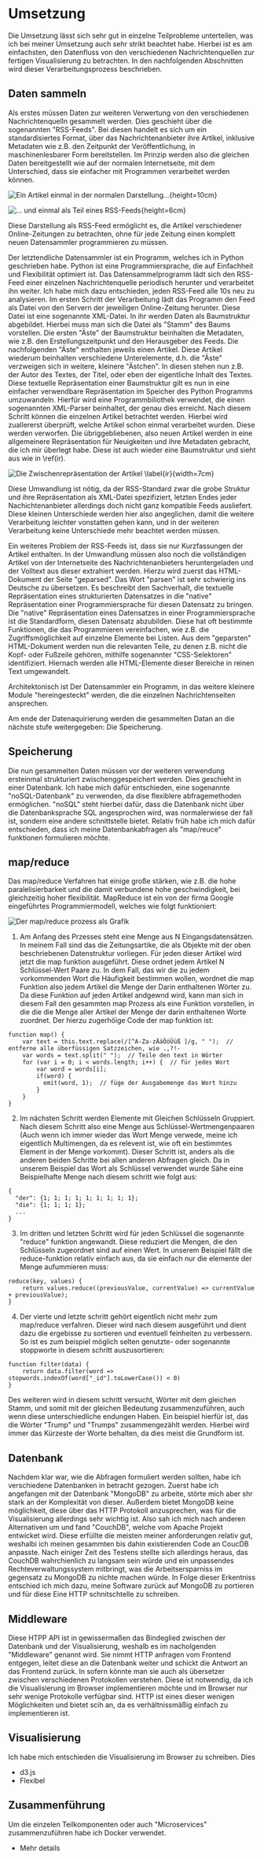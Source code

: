 # Umsetzung
Die Umsetzung lässt sich sehr gut in einzelne Teilprobleme unterteilen, was ich bei meiner Umsetzung auch sehr strikt beachtet habe. Hierbei ist es am einfachsten, den Datenfluss von den verschiedenen Nachrichtenquellen zur fertigen Visualisierung zu betrachten. In den nachfolgenden Abschnitten wird dieser Verarbeitungsprozess beschrieben.

## Daten sammeln
Als erstes müssen Daten zur weiteren Verwertung von den verschiedenen Nachrichtenquelln gesammelt werden. Dies geschieht über die sogenannten "RSS-Feeds". Bei diesen handelt es sich um ein standardisiertes Format, über das Nachrichtenanbieter ihre Artikel, inklusive Metadaten wie z.B. den Zeitpunkt der Veröffentlichung, in maschinenlesbarer Form bereitstellen. Im Prinzip werden also die gleichen Daten bereitgestellt wie auf der normalen Internetseite, mit dem Unterschied, dass sie einfacher mit Programmen verarbeitet werden können.

![Ein Artikel einmal in der normalen Darstellung...](img/human_readable.png){height=10cm}

![... und einmal als Teil eines RSS-Feeds](img/rss.png){height=6cm}

Diese Darstellung als RSS-Feed ermöglicht es, die Artikel verschiedener Online-Zeitungen zu betrachten, ohne für jede Zeitung einen komplett neuen Datensammler programmieren zu müssen.

Der letztendliche Datensammler ist ein Programm, welches ich in Python geschrieben habe. Python ist eine Programmiersprache, die auf Einfachheit und Flexibilität optimiert ist. Das Datensammelprogramm lädt sich den RSS-Feed einer einzelnen Nachrichtenquelle periodisch herunter und verarbeitet ihn weiter. Ich habe mich dazu entschieden, jeden RSS-Feed alle 10s neu zu analysieren. Im ersten Schritt der Verarbeitung lädt das Programm den Feed als Datei von den Servern der jeweiligen Online-Zeitung herunter. Diese Datei ist eine sogenannte XML-Datei. In ihr werden Daten als Baumstruktur abgebildet.  Hierbei muss man sich die Datei als "Stamm" des Baums vorstellen. Die ersten "Äste" der Baumstruktur beinhalten die Metadaten, wie z.B. den Erstellungszeitpunkt und den Herausgeber des Feeds. Die nachfolgenden "Äste" enthalten jeweils einen Artikel. Diese Artikel wiederum beinhalten verschiedene Unterelemente, d.h. die "Äste" verzweigen sich in weitere, kleinere "Ästchen". In diesen stehen nun z.B. der Autor des Textes, der Titel, oder eben der eigentliche Inhalt des Textes. Diese textuelle Repräsentation einer Baumstruktur gilt es nun in eine einfacher verwendbare Repräsentation im Speicher des Python Programms umzuwandeln. Hierfür wird eine Programmbiliothek verwendet, die einen sogenannten XML-Parser beinhaltet, der genau dies erreicht. Nach diesem Schritt können die einzelnen Artikel betrachtet werden. Hierbei wird zuallererst überprüft, welche Artikel schon einmal verarbeitet wurden. Diese werden verworfen. Die übriggebliebenen, also neuen Artikel werden in eine allgemeinere Repräsentation für Neuigkeiten und ihre Metadaten gebracht, die ich mir überlegt habe. Diese ist auch wieder eine Baumstruktur und sieht aus wie in \ref(ir).

![Die Zwischenrepräsentation der Artikel \label{ir}](img/ir.png){width=7cm}

Diese Umwandlung ist nötig, da der RSS-Standard zwar die grobe Struktur und ihre Repräsentation als XML-Datei spezifiziert, letzten Endes jeder Nachichtenanbieter allerdings doch nicht ganz kompatible Feeds ausliefert. Diese kleinen Unterschiede werden hier also angeglichen, damit die weitere Verarbeitung leichter vonstatten gehen kann, und in der weiteren Verarbeitung keine Unterschiede mehr beachtet werden müssen.

Ein weiteres Problem der RSS-Feeds ist, dass sie nur Kurzfassungen der Artikel enthalten. In der Umwandlung müssen also noch die vollständigen Artikel von der Internetseite des Nachrichtenanbieters heruntergeladen und der Volltext aus dieser extrahiert werden. Hierzu wird zuerst das HTML-Dokument der Seite "geparsed". Das Wort "parsen" ist sehr schwierig ins Deutsche zu übersetzen. Es beschreibt den Sachverhalt, die textuelle Repräsentation eines strukturierten Datensatzes in die "native" Repräsentation einer Programmiersprache für diesen Datensatz zu bringen. Die "native" Repräsentation eines Datensatzes in einer Programmiersprache ist die Standardform, diesen Datensatz abzubilden. Diese hat oft bestimmte Funktionen, die das Programmieren vereinfachen, wie z.B. die Zugriffsmöglichkeit auf einzelne Elemente bei Listen. Aus dem "geparsten" HTML-Dokument werden nun die relevanten Teile, zu denen z.B. nicht die Kopf- oder Fußzeile gehören, mithilfe sogenannter "CSS-Selektoren" identifiziert. Hiernach werden alle HTML-Elemente dieser Bereiche in reinen Text umgewandelt.

Architektonisch ist Der Datensammler ein Programm, in das weitere kleinere Module "hereingesteckt" werden, die die einzelnen Nachrichtenseiten ansprechen.

Am ende der Datenaquirierung werden die gesammelten Datan an die nächste stufe weitergegeben: Die Speicherung.

## Speicherung
Die nun gesammelten Daten müssen vor der weiteren verwendung ersteinmal strukturiert zwischenggespeichert werden. Dies geschieht in einer Datenbank. Ich habe mich dafür entschieden, eine sogenannte "noSQL-Datenbank" zu verwenden, da dise flexiblere abfragemethoden ermöglichen. "noSQL" steht hierbei dafür, dass die Datenbank nicht über die Datenbanksprache SQL angesprochen wird, was normalerwiese der fall ist, sondern eine andere schnittstelle bietet. Relativ früh habe ich mich dafür entschieden, dass ich meine Datenbankabfragen als "map/reuce" funktionen formulieren möchte.

## map/reduce
Das map/reduce Verfahren hat einige große stärken, wie z.B. die hohe paralelisierbarkeit und die damit verbundene hohe geschwindigkeit, bei gleichzeitig hoher flexibilität. MapReduce ist ein von der firma Google eingeführtes Programmiermodell, welches wie folgt funktioniert:

![Der map/reduce prozess als Grafik](img/MapReduce.png)

1. Am Anfang des Przesses steht eine Menge aus N Eingangsdatensätzen. In meinem Fall sind das die Zeitungsartike, die als Objekte mit der oben beschriebenen Datenstruktur vorliegen. Für jeden dieser Artikel wird jetzt die map funktion ausgeführt. Diese ordnet jedem Artikel N Schlüssel-Wert Paare zu. In dem Fall, das wir die zu jedem vorkommenden Wort die Häufigkeit bestimmen wollen, wordnet die map Funktion also jedem Artikel die Menge der Darin enthaltenen Wörter zu. Da diese Funktion auf jeden Artikel andgewnd wird, kann man sich in diesem Fall den gesammten map Prozess als eine Funktion vorstellen, in die die die Menge aller Artikel der Menge der darin enthaltenen Worte zuordnet. Der hierzu zugerhöige Code der map funktion ist:
```
function map() {
    var text = this.text.replace(/[^A-Za-zÄäÖöÜüß ]/g, " ");  // entferne alle überfüssigen Satzzeichen, wie .,?!-
    var words = text.split(" ");  // Teile den text in Wörter
    for (var i = 0; i < words.length; i++) {  // für jedes Wort
        var word = words[i];
        if(word) {
          emit(word, 1);  // füge der Ausgabemenge das Wort hinzu
        }
    }
}
```

2. Im nächsten Schritt werden Elemente mit Gleichen Schlüsseln Gruppiert. Nach diesem Schritt also eine Menge aus Schlüssel-Wertmengenpaaren (Auch wenn ich immer wieder das Wort Menge verwede, meine ich eigentlich Multimengen, da es relevent ist, wie oft ein bestimmtes Element in der Menge vorkommt). Dieser Schritt ist, anders als die anderen beiden Schritte bei allen anderen Abfragen gleich. Da in unserem Beispiel das Wort als Schlüssel verwendet wurde Sähe eine Beispielhafte Menge nach diesem schritt wie folgt aus:
```
{
  "der": {1; 1; 1; 1; 1; 1; 1; 1; 1};
  "die": {1; 1; 1; 1};
  ...
}
```
3. Im dritten und letzten Schritt wird für jeden Schlüssel die sogenannte "reduce" funktion angewandt. Diese reduziert die Mengen, die den Schlüsseln zugeordnet sind auf einen Wert. In unserem Beispiel fällt die reduce-funktion relativ einfach aus, da sie einfach nur die elemente der Menge aufummieren muss:
```
reduce(key, values) {
    return values.reduce((previousValue, currentValue) => currentValue + previousValue);
}
```
4. Der vierte und letzte schritt gehört eigentlich nicht mehr zum map/reduce verfahren. Dieser wird nach diesem ausgeführt und dient dazu die ergebisse zu sortieren und eventuell feinheiten zu verbessern. So ist es zum beispiel möglich selten genutzte- oder sogenannte stoppworte in diesem schritt auszusortieren:
```
function filter(data) {
    return data.filter(word => stopwords.indexOf(word["_id"].toLowerCase()) < 0)
}
```
Des weiteren wird in diesem schritt versucht, Wörter mit dem gleichen Stamm, und somit mit der gleichen Bedeutung zusammenzuführen, auch wenn diese unterschiedliche endungen Haben. Ein beispiel hierfür ist, das die Wörter "Trump" und "Trumps" zusammengezählt werden. Hierbei wird immer das Kürzeste der Worte behalten, da dies meist die Grundform ist.

## Datenbank
Nachdem klar war, wie die Abfragen formuliert werden sollten, habe ich verschiedene Datenbanken in betracht gezogen. Zuerst habe ich angefangen mit der Datenbank "MongoDB" zu arbeite, störte mich aber shr stark an der Komplexität von dieser. Außerdem bietet MongoDB keine möglichkeit, diese über das HTTP Protokoll anzusprechen, was für die Visualisierung allerdings sehr wichtig ist. Also sah ich mich nach anderen Alternativen um und fand "CouchDB", welche vom Apache Projekt entwicket wird. Diese erfüllte die meisten meiner anforderungen relativ gut, weshalbi ich meinen gesammten bis dahin existierenden Code an CoucDB anpasste. Nach einiger Zeit des Testens stellte sich allerdings heraus, das CouchDB wahrchienlich zu langsam sein würde und ein unpassendes Rechteverwaltungssystem mitbringt, was die Arbeitsersparniss im gegensatz zu MongoDB zu nichte machen würde. In Folge dieser Erkentniss entschied ich mich dazu, meine Software zurück auf MongoDB zu portieren und für diese Eine HTTP schnitschtelle zu schreiben.

## Middleware
Diese HTPP API ist in gewissermaßen das Bindeglied zwischen der Datenbank und der Visualisierung, weshalb es im nacholgenden "Middleware" genannt wird. Sie nimmt HTTP anfragen vom Frontend entgegen, leitet diese an die Datenbank weiter und schickt die Antwort an das Frontend zurück. In sofern könnte man sie auch als übersetzer zwischen verschiedenen Protokollen verstehen. Diese ist notwendig, da ich die Visualisierung im Browser implementieren möchte und im Browser nur sehr wenige
Protokolle verfügbar sind. HTTP ist eines dieser wenigen Möglichkeiten und bietet scih an, da es verhältnissmäßig einfach zu implementieren ist.

## Visualisierung
Ich habe mich entschieden die Visualisierung im Browser zu schreiben. Dies

* d3.js
* Flexibel

## Zusammenführung
Um die einzelen Teilkomponenten oder auch "Microservices" zusammenzuführen habe ich Docker verwendet.

* Mehr details
